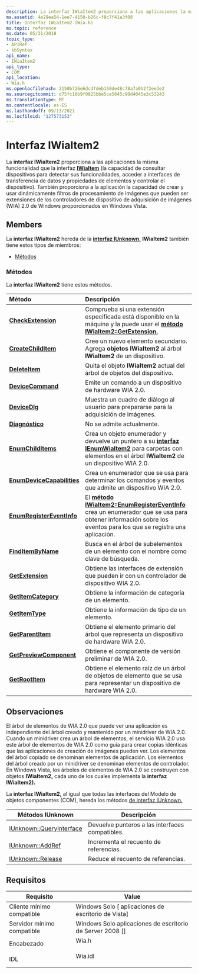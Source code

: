 ```yaml
---
description: La interfaz IWiaItem2 proporciona a las aplicaciones la misma funcionalidad que la interfaz IWiaItem (la capacidad de consultar dispositivos para detectar sus funcionalidades, acceder a interfaces de transferencia de datos y propiedades de elementos y controlar el dispositivo).
ms.assetid: 4e29ea54-1ee7-4150-b26c-f8c7f41a3f08
title: Interfaz IWiaItem2 (Wia.h)
ms.topic: reference
ms.date: 05/31/2018
topic_type:
- APIRef
- kbSyntax
api_name:
- IWiaItem2
api_type:
- COM
api_location:
- Wia.h
ms.openlocfilehash: 2150b726e6dcdfdeb150de48c78a7a0b2f2ee3e2
ms.sourcegitcommit: d75fc10b9f0825bbe5ce5045c90d4045e3c53243
ms.translationtype: MT
ms.contentlocale: es-ES
ms.lasthandoff: 09/13/2021
ms.locfileid: "127573153"
---
```

# <a name="iwiaitem2-interface"></a>Interfaz IWiaItem2

La **interfaz IWiaItem2** proporciona a las aplicaciones la misma funcionalidad que la interfaz [**IWiaItem**](/windows/desktop/api/wia_xp/nn-wia_xp-iwiaitem) (la capacidad de consultar dispositivos para detectar sus funcionalidades, acceder a interfaces de transferencia de datos y propiedades de elementos y controlar el dispositivo). También proporciona a la aplicación la capacidad de crear y usar dinámicamente filtros de procesamiento de imágenes que pueden ser extensiones de los controladores de dispositivo de adquisición de imágenes (WIA) 2.0 de Windows proporcionados en Windows Vista.

## <a name="members"></a>Members

La **interfaz IWiaItem2** hereda de la [**interfaz IUnknown.**](/windows/win32/api/unknwn/nn-unknwn-iunknown) **IWiaItem2** también tiene estos tipos de miembros:

-   [Métodos](#methods)

### <a name="methods"></a>Métodos

La **interfaz IWiaItem2** tiene estos métodos.



| Método                                                                  | Descripción                                                                                                                                                                                                  |
|:------------------------------------------------------------------------|:-------------------------------------------------------------------------------------------------------------------------------------------------------------------------------------------------------------|
| [**CheckExtension**](-wia-iwiaitem2-checkextension.md)                 | Comprueba si una extensión especificada está disponible en la máquina y la puede usar el [**método IWiaItem2::GetExtension.**](-wia-iwiaitem2-getextension.md) <br/>                                   |
| [**CreateChildItem**](-wia-iwiaitem2-createchilditem.md)               | Cree un nuevo elemento secundario. Agrega **objetos IWiaItem2** al árbol **IWiaItem2** de un dispositivo. <br/>                                                                                                            |
| [**DeleteItem**](-wia-iwiaitem2-deleteitem.md)                         | Quita el objeto **IWiaItem2** actual del árbol de objetos del dispositivo. <br/>                                                                                                                          |
| [**DeviceCommand**](-wia-iwiaitem2-devicecommand.md)                   | Emite un comando a un dispositivo de hardware WIA 2.0. <br/>                                                                                                                                                   |
| [**DeviceDlg**](-wia-iwiaitem2-devicedlg.md)                           | Muestra un cuadro de diálogo al usuario para prepararse para la adquisición de imágenes. <br/>                                                                                                                              |
| [**Diagnóstico**](-wia-iwiaitem2-diagnostic.md)                         | No se admite actualmente.<br/>                                                                                                                                                                          |
| [**EnumChildItems**](-wia-iwiaitem2-enumchilditems.md)                 | Crea un objeto enumerador y devuelve un puntero a su [**interfaz IEnumWiaItem2**](-wia-ienumwiaitem2.md) para carpetas con elementos en el árbol **IWiaItem2** de un dispositivo WIA 2.0. <br/>        |
| [**EnumDeviceCapabilities**](-wia-iwiaitem2-enumdevicecapabilities.md) | Crea un enumerador que se usa para determinar los comandos y eventos que admite un dispositivo WIA 2.0. <br/>                                                                                               |
| [**EnumRegisterEventInfo**](-wia-iwiaitem2-enumregistereventinfo.md)   | El [**método IWiaItem2::EnumRegisterEventInfo**](-wia-iwiaitem2-enumregistereventinfo.md) crea un enumerador que se usa para obtener información sobre los eventos para los que se registra una aplicación.<br/> |
| [**FindItemByName**](-wia-iwiaitem2-finditembyname.md)                 | Busca en el árbol de subelementos de un elemento con el nombre como clave de búsqueda. <br/>                                                                                                                            |
| [**GetExtension**](-wia-iwiaitem2-getextension.md)                     | Obtiene las interfaces de extensión que pueden ir con un controlador de dispositivo WIA 2.0. <br/>                                                                                                                      |
| [**GetItemCategory**](-wia-iwiaitem2-getitemcategory.md)               | Obtiene la información de categoría de un elemento. <br/>                                                                                                                                                             |
| [**GetItemType**](-wia-iwiaitem2-getitemtype.md)                       | Obtiene la información de tipo de un elemento. <br/>                                                                                                                                                                 |
| [**GetParentItem**](-wia-iwiaitem2-getparentitem.md)                   | Obtiene el elemento primario del árbol que representa un dispositivo de hardware WIA 2.0. <br/>                                                                                                                      |
| [**GetPreviewComponent**](-wia-iwiaitem2-getpreviewcomponent.md)       | Obtiene el componente de versión preliminar de WIA 2.0.<br/>                                                                                                                                                               |
| [**GetRootItem**](-wia-iwiaitem2-getrootitem.md)                       | Obtiene el elemento raíz de un árbol de objetos de elemento que se usa para representar un dispositivo de hardware WIA 2.0. <br/>                                                                                                        |



 

## <a name="remarks"></a>Observaciones

El árbol de elementos de WIA 2.0 que puede ver una aplicación es independiente del árbol creado y mantenido por un minidriver de WIA 2.0. Cuando un minidriver crea un árbol de elementos, el servicio WIA 2.0 usa este árbol de elementos de WIA 2.0 como guía para crear copias idénticas que las aplicaciones de creación de imágenes pueden ver. Los elementos del árbol copiado se denominan elementos de aplicación. Los elementos del árbol creado por un minidriver se denominan elementos de controlador. En Windows Vista, los árboles de elementos de WIA 2.0 se construyen con objetos **IWiaItem2,** cada uno de los cuales implementa la **interfaz IWiaItem2).**

La **interfaz IWiaItem2,** al igual que todas las interfaces del Modelo de objetos componentes (COM), hereda los métodos [de interfaz IUnknown.](/windows/win32/api/unknwn/nn-unknwn-iunknown)



| Métodos IUnknown                                        | Descripción                               |
|---------------------------------------------------------|-------------------------------------------|
| [IUnknown::QueryInterface](/windows/win32/api/unknwn/nf-unknwn-iunknown-queryinterface(q)) | Devuelve punteros a las interfaces compatibles. |
| [IUnknown::AddRef](/windows/win32/api/unknwn/nf-unknwn-iunknown-addref)                 | Incrementa el recuento de referencias.               |
| [IUnknown::Release](/windows/win32/api/unknwn/nf-unknwn-iunknown-release)               | Reduce el recuento de referencias.               |



 

## <a name="requirements"></a>Requisitos



| Requisito | Value |
|-------------------------------------|------------------------------------------------------------------------------------|
| Cliente mínimo compatible<br/> | Windows Solo \[ aplicaciones de escritorio de Vista\]<br/>                                     |
| Servidor mínimo compatible<br/> | Windows Solo aplicaciones de escritorio de Server 2008 \[\]<br/>                               |
| Encabezado<br/>                   | <dl> <dt>Wia.h</dt> </dl>   |
| IDL<br/>                      | <dl> <dt>Wia.idl</dt> </dl> |



 

 
